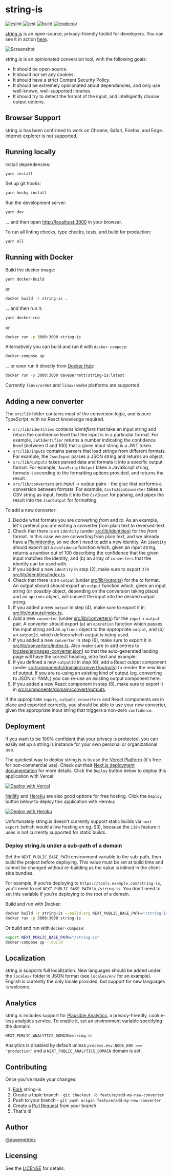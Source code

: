 # string-is

![eslint](https://github.com/recurser/string-is/actions/workflows/eslint.yml/badge.svg)
![jest](https://github.com/recurser/string-is/actions/workflows/jest.yml/badge.svg)
![build](https://github.com/recurser/string-is/actions/workflows/build.yml/badge.svg)
[![codecov](https://codecov.io/gh/recurser/string-is/branch/develop/graph/badge.svg?token=1G0J9SSRDX)](https://codecov.io/gh/recurser/string-is)

[string.is](https://www.string.is/) is an open-source, privacy-friendly toolkit for developers. You can see it in action [here](https://www.string.is/).

![Screenshot](src/images/screenshot.png)

string.is is an opinionated conversion tool, with the following goals:

- It should be open-source.
- It should not set any cookies.
- It should have a strict Content Security Policy.
- It should be extremely opinionated about dependancies, and only use well-known, well-supported libraries.
- It should try to detect the format of the input, and intelligently choose output options.


## Browser Support

string.is has been confirmed to work on Chrome, Safari, Firefox, and Edge. Internet explorer is not supported.


## Running locally

Install dependencies:

```bash
yarn install
```

Set up git hooks:

```bash
yarn husky install
```

Run the development server:

```bash
yarn dev
```

... and then open [http://localhost:3000](http://localhost:3000) in your browser.

To run all linting checks, type checks, tests, and build for production:

```bash
yarn all
```


## Running with Docker

Build the docker image:

```bash
yarn docker-build
```

or

```bash
docker build -t string-is .
```

... and then run it:

```bash
yarn docker-run
```

or

```bash
docker run -p 3000:3000 string-is
```

Alternatively you can build and run it with `docker-compose`:

```bash
docker-compose up
```

... or even run it directly from [Docker Hub](https://hub.docker.com/r/daveperrett/string-is/tags):

```bash
docker run -p 3000:3000 daveperrett/string-is:latest
````

Currently `linux/arm64` and `linux/amd64` platforms are supported.


## Adding a new converter

The `src/lib` folder contains most of the conversion logic, and is pure TypeScript, with no React knowledge required.

- `src/lib/identities` contains *identifiers* that take an input string and return the confidence level that the input is in a particular format. For example, `JwtIdentifier` returns a number indicating the confidence level (between 0 and 100) that a given input string is a JWT token.
- `src/lib/inputs` contains parsers that load strings from different formats. For example, the `JsonInput` parses a JSON string and returns an object.
- `src/lib/outputs` takes parsed data and formats it into a specific output format. For example, `JavaScriptOutput` takes a JavaScript string, formats it according to the formatting options provided, and returns the result.
- `src/lib/converters` are *input* → *output* pairs - the glue that performs a conversion between formats. For example, `CsvToJsonConverter` takes a CSV string as input, feeds it into the `CsvInput` for parsing, and pipes the result into the `JsonOutput` for formatting.

To add a new converter:

1. Decide what formats you are converting *from* and *to*. As an example, let's pretend you are writing a converter *from* plain text *to* reversed-text.
2. Check that there is an `identity` (under [src/lib/identities](https://github.com/recurser/string-is/tree/develop/src/lib/identities)) for the *from* format. In this case we are converting from plain text, and we already have a [PlainIdentity](https://github.com/recurser/string-is/tree/develop/src/lib/identities/PlainIdentity.ts), so we don't need to add a new identity. An `identity` should export (a) a `confidence` function which, given an input string, returns a number out of 100 describing the confidence that the given input matches the identity, and (b) an array of `converters` that the identity can be used with.
3. If you added a new `identity` in step (2), make sure to export it in [src/lib/identities/index.ts](https://github.com/recurser/string-is/tree/develop/src/lib/identities/index.ts).
4. Check that there is an `output` (under [src/lib/outputs](https://github.com/recurser/string-is/tree/develop/src/lib/outputs)) for the *to* format. An output should should export an `output` function which, given an input string (or possibly object, depending on the conversion taking place) and an `options` object, will convert the input into the desired output string.
5. If you added a new `output` in step (4), make sure to export it in [src/lib/outputs/index.ts](https://github.com/recurser/string-is/tree/develop/src/lib/outputs/index.ts).
6. Add a new `converter` (under [src/lib/converters](https://github.com/recurser/string-is/tree/develop/src/lib/converters)) for the `input` + `output` pair. A converter should export (a) an `operation` function which passes the input string and an `options` object to the appropriate `output`, and (b) an `outputId`, which defines which output is being used.
7. If you added a new `converter` in step (6), make sure to export it in [src/lib/converters/index.ts](https://github.com/recurser/string-is/tree/develop/src/lib/converters/index.ts). Also make sure to add entries to [locales/en/pages-converter.json](https://github.com/recurser/string-is/blob/develop/locales/en/pages-converter.json)] so that the auto-generated landing page will have the correct heading, intro text and example.
8. If you defined a new `outputId` in step (6), add a React output component (under [src/components/domain/convert/outputs](https://github.com/recurser/string-is/tree/develop/src/components/domain/convert/outputs)) to render the new kind of output. If you are re-using an existing kind of output (eg. converting to JSON or YAML) you can re-use an existing output component here.
9. If you added a new React component in step (8), make sure to export it in [src/components/domain/convert/outputs](https://github.com/recurser/string-is/tree/develop/src/components/domain/convert/outputs/index.ts).

If the appropriate `inputs`, `outputs`, `converters` and React components are in place and exported correctly, you should be able to use your new converter, given the appropriate input string that triggers a non-zero `confidence`.


## Deployment

If you want to be 100% confident that your privacy is protected, you can easily set up a string.is instance for your own personal or organizational use.

The quickest way to deploy string.is is to use the [Vercel Platform](https://vercel.com/new?utm_medium=default-template&filter=next.js) (it's free for non-commercial use). Check out their [Next.js deployment documentation](https://nextjs.org/docs/deployment) for more details. Click the `Deploy` button below to deploy this application with Vercel:

[![Deploy with Vercel](https://vercel.com/button)](https://vercel.com/new/clone?repository-url=https%3A%2F%2Fgithub.com%2Frecurser%2Fstring-is&project-name=string-is&repository-name=string-is)

[Netlify](https://www.netlify.com/with/nextjs/) and [Heroku](https://elements.heroku.com/buildpacks/mars/heroku-nextjs) are also good options for free hosting. Click the `Deploy` button below to deploy this application with Heroku:

[![Deploy with Heroku](https://www.herokucdn.com/deploy/button.svg)](https://heroku.com/deploy?template=https://github.com/recurser/string-is)

Unfortunately string.is doesn't currently support static builds via `next export` (which would allow hosting on eg. S3), because the `i18n` feature it uses is not currently supported for static builds.

### Deploy string.is under a sub-path of a domain

Set the `NEXT_PUBLIC_BASE_PATH` environment variable to the sub-path, then build the project before deploying. This value must be set at build time and cannot be changed without re-building as the value is inlined in the client-side bundles.

For example, if you're deploying to `https://tools.example.com/string-is`, you'll need to set `NEXT_PUBLIC_BASE_PATH` to `/string-is`. You don't need to set this variable if you're deploying to the root of a domain.

Build and run with Docker:

```bash
docker build -t string-is --build-arg NEXT_PUBLIC_BASE_PATH="/string-is" .
docker run -p 3000:3000 string-is
```

Or build and run with `docker-compose`:

```bash
export NEXT_PUBLIC_BASE_PATH="/string-is"
docker-compose up --build
```

## Localization

string.is supports full localization. New languages should be added under the `locales/` folder in JSON format (see `locales/en/` for an example). English is currently the only locale provided, but support for new languages is welcome.


## Analytics

string.is includes support for [Plausible Analytics](https://plausible.io/), a privacy-friendly, cookie-less analytics service. To enable it, set an environment variable specifying the domain:

```
NEXT_PUBLIC_ANALYTICS_DOMAIN=string.is
```

Analytics is disabled by default unless `process.env.NODE_ENV === 'production'` and a `NEXT_PUBLIC_ANALYTICS_DOMAIN` domain is set.


## Contributing

Once you've made your changes:

1. [Fork](http://help.github.com/fork-a-repo/) string-is
2. Create a topic branch - `git checkout -b feature/add-my-new-converter`
3. Push to your branch - `git push origin feature/add-my-new-converter`
4. Create a [Pull Request](http://help.github.com/pull-requests/) from your branch
5. That's it!


## Author

[@davemetrics](http://twitter.com/davemetrics)




## Licensing

See the [LICENSE](https://github.com/recurser/string-is/blob/develop/LICENSE) for details.
